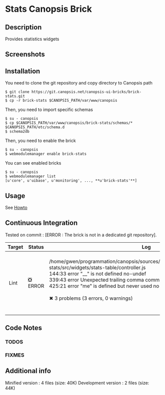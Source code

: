 # Stats Canopsis Brick

## Description

Provides statistics widgets

## Screenshots



## Installation

You need to clone the git repository and copy directory to Canopsis path

    $ git clone https://git.canopsis.net/canopsis-ui-bricks/brick-stats.git
    $ cp -r brick-stats $CANOPSIS_PATH/var/www/canopsis

Then, you need to import specific schemas

    $ su - canopsis
    $ cp $CANOPSIS_PATH/var/www/canopsis/brick-stats/schemas/* $CANOPSIS_PATH/etc/schema.d
    $ schema2db

Then, you need to enable the brick

    $ su - canopsis
    $ webmodulemanager enable brick-stats

You can see enabled bricks

    $ su - canopsis
    $ webmodulemanager list
    [u'core', u'uibase', u'monitoring', ..., **u'brick-stats'**]

## Usage

See [Howto](https://git.canopsis.net/canopsis-ui-bricks/brick-stats/blob/master/doc/index.rst)

## Continuous Integration

Tested on commit : [ERROR : The brick is not in a dedicated git repository].

| Target | Status | Log |
| ------ | ------ | --- |
| Lint   | :negative_squared_cross_mark: ERROR | <br>/home/gwen/programmation/canopsis/sources/webcore/var/www/canopsis/brick-stats/src/widgets/stats-table/controller.js<br>  144:33  error  "__" is not defined             no-undef<br>  339:43  error  Unexpected trailing comma       comma-dangle<br>  425:21  error  "me" is defined but never used  no-unused-vars<br><br>✖ 3 problems (3 errors, 0 warnings)<br><br> |

## Code Notes

### TODOS



### FIXMES



## Additional info

Minified version : 4 files (size: 40K)
Development version : 2 files (size: 44K)
